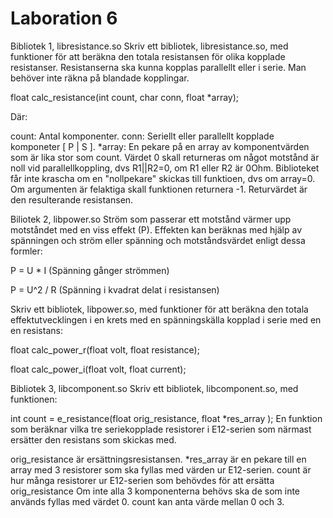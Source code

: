 # Laboration 6

Bibliotek 1, libresistance.so
Skriv ett bibliotek, libresistance.so, med funktioner för att beräkna den totala resistansen för olika kopplade  resistanser. Resistanserna ska kunna kopplas parallellt eller i serie. Man behöver inte räkna på blandade kopplingar.

float calc_resistance(int count, char conn, float *array);

Där:

count: Antal komponenter.
conn: Seriellt eller parallellt kopplade komponeter [ P | S ].
*array: En pekare på en array av komponentvärden som är lika stor som count.
Värdet 0 skall returneras om något motstånd är noll vid parallellkoppling, dvs  R1||R2=0, om R1 eller R2 är 0Ohm.
Biblioteket får inte krascha om en "nollpekare" skickas till funktioen, dvs om array=0.
Om argumenten är felaktiga skall funktionen returnera -1.
Returvärdet är den resulterande resistansen.

Biliotek 2, libpower.so
Ström som passerar ett motstånd värmer upp motståndet med en viss effekt (P). Effekten kan beräknas med hjälp av spänningen och ström eller spänning och motståndsvärdet enligt dessa formler:

P = U * I  (Spänning gånger strömmen)

P = U^2 / R (Spänning i kvadrat delat i resistansen)

Skriv ett bibliotek, libpower.so, med funktioner för att beräkna den totala effektutvecklingen i en krets med en spänningskälla kopplad i serie med en en resistans:

float calc_power_r(float volt, float resistance);

float calc_power_i(float volt, float current);

Bibliotek 3, libcomponent.so
Skriv ett bibliotek, libcomponent.so, med funktionen:

int count = e_resistance(float orig_resistance, float *res_array );
En funktion som beräknar vilka tre seriekopplade resistorer i E12-serien som närmast ersätter den resistans som skickas med.

orig_resistance är ersättningsresistansen.
*res_array är en pekare till en array med 3 resistorer som ska fyllas med värden ur E12-serien.
count är hur många resistorer ur E12-serien som behövdes för att ersätta orig_resistance Om inte alla 3 komponenterna behövs ska de som inte används fyllas med värdet 0. count kan anta värde mellan 0 och 3.
